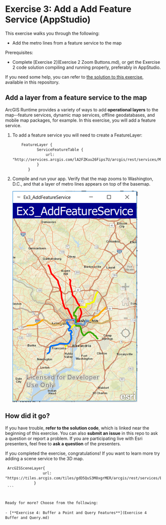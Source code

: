 # Exercise 3: Add a Add Feature Service (AppStudio)

This exercise walks you through the following:
- Add the metro lines from a feature service to the map

Prerequisites:
- Complete [Exercise 2](Exercise 2 Zoom Buttons.md), or get the Exercise 2 code solution compiling and running properly, preferably in AppStudio.

If you need some help, you can refer to [the solution to this exercise](../../solutions/AppStudio/Ex3_AddFeatureService), available in this repository.

## Add a layer from a feature service to the map

ArcGIS Runtime provides a variety of ways to add **operational layers** to the map--feature services, dynamic map services, offline geodatabases, and mobile map packages, for example. In this exercise, you will add a feature service.

1. To add a feature service you will need to create a FeatureLayer:

    ```
        FeatureLayer {
               ServiceFeatureTable {
                   url: "http://services.arcgis.com/lA2FZKuu26Fips7U/arcgis/rest/services/MetroLines/FeatureServer/0"
               }
           }
    ```  
1. Compile and run your app. Verify that the map zooms to Washington, D.C., and that a layer of metro lines appears on top of the basemap. 

    ![Add Feature Service](05-add-feature-service.png)


## How did it go?

If you have trouble, **refer to the solution code**, which is linked near the beginning of this exercise. You can also **submit an issue** in this repo to ask a question or report a problem. If you are participating live with Esri presenters, feel free to **ask a question** of the presenters.

If you completed the exercise, congratulations! If you want to learn more try adding a scene service to the 3D map.
   ```
    ArcGISSceneLayer{
                    url: "https://tiles.arcgis.com/tiles/gdD5QuS3M8xgrMER/arcgis/rest/services/BuildingsDC/SceneServer"
                }
    ```  


Ready for more? Choose from the following:

- [**Exercise 4: Buffer a Point and Query Features**](Exercise 4 Buffer and Query.md)
